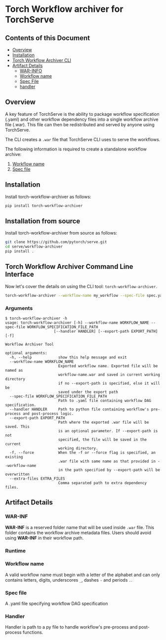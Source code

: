 # Torch Workflow archiver for TorchServe

## Contents of this Document
* [Overview](#overview)
* [Installation](#installation)
* [Torch Workflow Archiver CLI](#torch-workflow-archiver-command-line-interface)
* [Artifact Details](#artifact-details)
    * [WAR-INFO](#war-inf)
    * [Workflow name](#workflow-name)
    * [Spec File](#spec-file)
    * [handler](#handler)

## Overview

A key feature of TorchServe is the ability to package workflow specification (.yaml) and other workflow dependency files into a single workflow archive file (.war). This file can then be redistributed and served by anyone using TorchServe.
 
The CLI creates a `.war` file that TorchServe CLI uses to serve the workflows.

The following information is required to create a standalone workflow archive:
1. [Workflow name](#workflow-name)
2. [Spec file](#spec-file)

## Installation

Install torch-workflow-archiver as follows:

```bash
pip install torch-workflow-archiver
```

## Installation from source

Install torch-workflow-archiver from source as follows:

```bash
git clone https://github.com/pytorch/serve.git
cd serve/workflow-archiver
pip install .
```

## Torch Workflow Archiver Command Line Interface

Now let's cover the details on using the CLI tool: `torch-workflow-archiver`.

```bash
torch-workflow-archiver --workflow-name my_workflow --spec-file spec.yaml --handler handler.py
```

### Arguments

```
$ torch-workflow-archiver -h
usage: torch-workflow-archiver [-h] --workflow-name WORKFLOW_NAME --spec-file WORKFLOW_SPECIFICATION_FILE_PATH
                      [--handler HANDLER] [--export-path EXPORT_PATH] [-f]

Workflow Archiver Tool

optional arguments:
  -h, --help            show this help message and exit
  --workflow-name WORKFLOW_NAME
                        Exported workflow name. Exported file will be named as
                        workflow-name.war and saved in current working directory
                        if no --export-path is specified, else it will be
                        saved under the export path
  --spec-file WORKFLOW_SPECIFICATION_FILE_PATH
                        Path to .yaml file containing workflow DAG specification.
  --handler HANDLER     Path to python file containing workflow's pre-process and post-process logic.
  --export-path EXPORT_PATH
                        Path where the exported .war file will be saved. This
                        is an optional parameter. If --export-path is not
                        specified, the file will be saved in the current
                        working directory.
  -f, --force           When the -f or --force flag is specified, an existing
                        .war file with same name as that provided in --workflow-name
                        in the path specified by --export-path will be overwritten
  --extra-files EXTRA_FILES
                        Comma separated path to extra dependency files.
```

## Artifact Details

### WAR-INF
**WAR-INF** is a reserved folder name that will be used inside `.war` file. This folder contains the workflow archive metadata files. Users should avoid using **WAR-INF** in their workflow path.

### Runtime

### Workflow name

A valid workflow name must begin with a letter of the alphabet and can only contains letters, digits, underscores `_`, dashes `-` and periods `.`.

### Spec file

A .yaml file specifying workflow DAG specification

### Handler

Handler is path to a py file to handle workflow's pre-process and post-process functions. 
